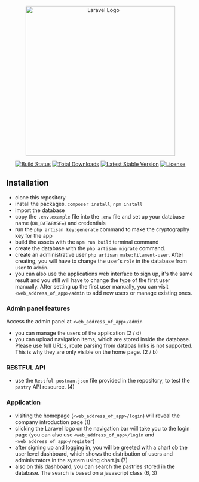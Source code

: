 <p align="center"><a href="https://laravel.com" target="_blank"><img src="https://raw.githubusercontent.com/laravel/art/master/logo-lockup/5%20SVG/2%20CMYK/1%20Full%20Color/laravel-logolockup-cmyk-red.svg" width="400" alt="Laravel Logo"></a></p>

<p align="center">
<a href="https://github.com/laravel/framework/actions"><img src="https://github.com/laravel/framework/workflows/tests/badge.svg" alt="Build Status"></a>
<a href="https://packagist.org/packages/laravel/framework"><img src="https://img.shields.io/packagist/dt/laravel/framework" alt="Total Downloads"></a>
<a href="https://packagist.org/packages/laravel/framework"><img src="https://img.shields.io/packagist/v/laravel/framework" alt="Latest Stable Version"></a>
<a href="https://packagist.org/packages/laravel/framework"><img src="https://img.shields.io/packagist/l/laravel/framework" alt="License"></a>
</p>

## Installation

- clone this repository
- install the packages. ```composer install```, ```npm install```
- import the database
- copy the ```.env.example``` file into the ```.env``` file and set up your database name (```DB_DATABASE=```) and
  credentials
- run the ```php artisan key:generate``` command to make the cryptography key for the app
- build the assets with the ```npm run build``` terminal command
- create the database with the ```php artisan migrate``` command.
- create an administrative user ```php artisan make:filament-user```. After creating, you will have to change the
  user's ```role``` in the database from ```user``` to ```admin```.
- you can also use the applications web interface to sign up, it's the same result and you still will have to change the
  type of the first user manually. After setting up the first user manually, you can
  visit ```<web_address_of_app>/admin``` to add new users or manage existing ones.

### Admin panel features

Access the admin panel at ```<web_address_of_app>/admin```

- you can manage the users of the application (2 / d)
- you can upload navigation items, which are stored inside the database. Please use full URL's, route parsing from
  databas links is not supported. This is why they are only visible on the home page. (2 / b)

### RESTFUL API

- use the ```Restful postman.json``` file provided in the repository, to test the ```pastry``` API resource. (4)

### Application

- visiting the homepage (```<web_address_of_app>/login```) will reveal the company introduction page (1)
- clicking the Laravel logo on the navigation bar will take you to the login page (you can also
  use ```<web_address_of_app>/login``` and ```<web_address_of_app>/register```)
- after signing up and logging in, you will be greeted with a chart ob the user level dashboard, which shows the
  distribution of users and administrators in the system using chart.js (7)
- also on this dashboard, you can search the pastries stored in the database. The search is based on a javascript
  class (6, 3)
